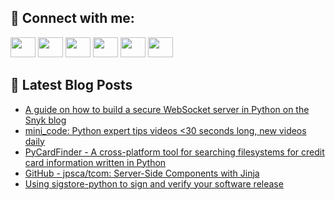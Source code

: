## 🔎 Connect with me:
[<img height="32" width="40" src="https://cdn.jsdelivr.net/npm/simple-icons@v5/icons/telegram.svg" />](https://t.me/bullbesh)
[<img height="32" width="40" src="https://cdn.jsdelivr.net/npm/simple-icons@v5/icons/vk.svg" />](https://vk.com/bullbesh)
[<img height="32" width="40" src="https://cdn.jsdelivr.net/npm/simple-icons@v5/icons/twitter.svg" />](https://twitter.com/bullbesh1)
[<img height="32" width="40" src="https://cdn.jsdelivr.net/npm/simple-icons@v5/icons/instagram.svg" />](https://www.instagram.com/bullbesh)
[<img height="32" width="40" src="https://cdn.jsdelivr.net/npm/simple-icons@v5/icons/reddit.svg" />](https://www.reddit.com/user/bullbesh)
[<img height="32" width="40" src="https://cdn.jsdelivr.net/npm/simple-icons@v5/icons/youtube.svg" />](https://www.youtube.com/channel/UCtfjRs6uzgq5mfm8S06WTcg)

## 📕 Latest Blog Posts
<!-- BLOG-POST-LIST:START -->
- [A guide on how to build a secure WebSocket server in Python on the Snyk blog](https://www.reddit.com/r/Python/comments/vskwou/a_guide_on_how_to_build_a_secure_websocket_server/)
- [mini_code: Python expert tips videos &lt;30 seconds long, new videos daily](https://www.reddit.com/r/Python/comments/vskps4/mini_code_python_expert_tips_videos_30_seconds/)
- [PyCardFinder - A cross-platform tool for searching filesystems for credit card information written in Python](https://www.reddit.com/r/Python/comments/vsjwam/pycardfinder_a_crossplatform_tool_for_searching/)
- [GitHub - jpsca/tcom: Server-Side Components with Jinja](https://www.reddit.com/r/Python/comments/vsj19e/github_jpscatcom_serverside_components_with_jinja/)
- [Using sigstore-python to sign and verify your software release](https://www.reddit.com/r/Python/comments/vsiu0x/using_sigstorepython_to_sign_and_verify_your/)
<!-- BLOG-POST-LIST:END -->
